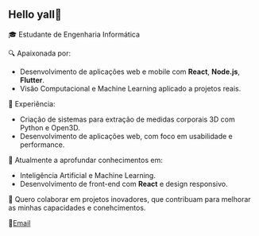 ## Hello yall👐
🎓 Estudante de Engenharia Informática

🔍 Apaixonada por:
- Desenvolvimento de aplicações web e mobile com **React**, **Node.js**, **Flutter**.
- Visão Computacional e Machine Learning aplicado a projetos reais.

📌 Experiência:
- Criação de sistemas para extração de medidas corporais 3D com Python e Open3D.
- Desenvolvimento de aplicações web, com foco em usabilidade e performance.

🌱 Atualmente a aprofundar conhecimentos em:
- Inteligência Artificial e Machine Learning.
- Desenvolvimento de front-end com **React** e design responsivo.

💼 Quero colaborar em projetos inovadores, que contribuam para melhorar as minhas capacidades e conehcimentos.

🔗[Email](jacinta2004granjo@gmail.com)
<!--
**jacy4/jacy4** is a ✨ _special_ ✨ repository because its `README.md` (this file) appears on your GitHub profile.

